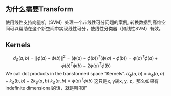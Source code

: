 ## 为什么需要Transform
使用线性支持向量机（SVM）处理一个非线性可分问题的案例, 转换数据到高维空间可以帮助在这个新空间中实现线性可分，使线性分类器（如线性SVM）有效。
## Kernels
$$d_{\phi}(a, b) = \|\phi(a) - \phi(b)\|^2
               = (\phi(a) - \phi(b))^T (\phi(a) - \phi(b))
               = \phi(a)^T \phi(a) + \phi(b)^T \phi(b) - 2 \phi(a)^T \phi(b)$$
We call dot products in the transformed space “Kernels”. 
$d_{\phi}(a, b) = k_{\phi}(a, a) + k_{\phi}(b, b) - 2k_{\phi}(a, b)$
$k_{\phi}(a, b) = \phi(a)^T \phi(b)$
这只是x, y转x, y, z，那么如果有indefinite dimensional的话，就是叫RBF

